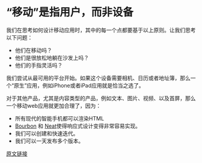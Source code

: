 # “移动”是指用户，而非设备

我们在思考如何设计移动应用时，其中的每一个点都要基于以上原则。让我们思考以下问题：

- 他们在移动吗？
- 他们是很放松地躺在沙发上吗？
- 他们的手指灵活吗？

我们尝试从最可用的平台开始。如果这个设备需要相机、日历或者地址簿，那么一个“原生”应用，例如iPhone或者iPad应用就是恰当之选了。

对于其他产品，尤其是内容类型的产品，例如文本、图片、视频、以及首屏，那么一个移动web应用就更加合理了，因为：

- 所有现代的智能手机都可以渲染HTML
- [Bourbon](https://github.com/thoughtbot/bourbon) 和 [Neat](https://github.com/thoughtbot/neat)使得响应式设计变得非常容易实现。
- 我们可以创建和快速迭代。
- 我们可以一天发布多个版本。

[原文链接](https://thoughtbot.com/playbook/choose-platforms/mobile-refers-to-the-user-not-the-device)

